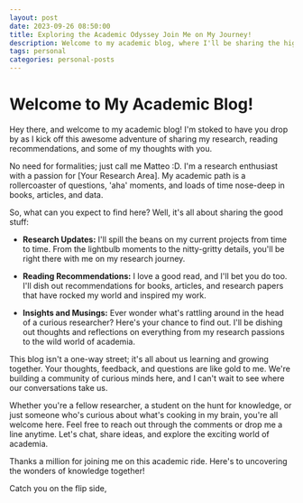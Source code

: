 ```yaml
---
layout: post
date: 2023-09-26 08:50:00
title: Exploring the Academic Odyssey Join Me on My Journey!
description: Welcome to my academic blog, where I'll be sharing the highs, lows, and thrilling discoveries of my research journey. Join me as I delve into the captivating world of Software Engineering, offer reading recommendations that have inspired me, and share my musings on all things academia. Let's embark on this adventure together and uncover the wonders of knowledge!
tags: personal
categories: personal-posts
---
```

# Welcome to My Academic Blog!

Hey there, and welcome to my academic blog! I'm stoked to have you drop by as I kick off this awesome adventure of sharing my research, reading recommendations, and some of my thoughts with you.

No need for formalities; just call me Matteo :D. I'm a research enthusiast with a passion for [Your Research Area]. My academic path is a rollercoaster of questions, 'aha' moments, and loads of time nose-deep in books, articles, and data.

So, what can you expect to find here? Well, it's all about sharing the good stuff:

- **Research Updates:** I'll spill the beans on my current projects from time to time. From the lightbulb moments to the nitty-gritty details, you'll be right there with me on my research journey.

- **Reading Recommendations:** I love a good read, and I'll bet you do too. I'll dish out recommendations for books, articles, and research papers that have rocked my world and inspired my work.

- **Insights and Musings:** Ever wonder what's rattling around in the head of a curious researcher? Here's your chance to find out. I'll be dishing out thoughts and reflections on everything from my research passions to the wild world of academia.

This blog isn't a one-way street; it's all about us learning and growing together. Your thoughts, feedback, and questions are like gold to me. We're building a community of curious minds here, and I can't wait to see where our conversations take us.

Whether you're a fellow researcher, a student on the hunt for knowledge, or just someone who's curious about what's cooking in my brain, you're all welcome here. Feel free to reach out through the comments or drop me a line anytime. Let's chat, share ideas, and explore the exciting world of academia.

Thanks a million for joining me on this academic ride. Here's to uncovering the wonders of knowledge together!

Catch you on the flip side,

